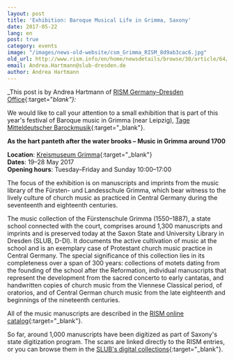 ```yaml
---
layout: post
title: 'Exhibition: Baroque Musical Life in Grimma, Saxony'
date: 2017-05-22
lang: en
post: true
category: events
image: "/images/news-old-website/csm_Grimma_RISM_8d9ab3cac6.jpg"
old_url: http://www.rism.info/en/home/newsdetails/browse/30/article/64/exhibition-baroque-musical-life-in-grimma-saxony.html
email: Andrea.Hartmann@slub-dresden.de
author: Andrea Hartmann
---
```


_This post is by Andrea Hartmann of [RISM Germany–Dresden Office](http://de.rism.info/en/home.html){:target="_blank"}:_

We would like to call your attention to a small exhibition that is part of this year's festival of Baroque music in Grimma (near Leipzig), [Tage Mitteldeutscher Barockmusik](http://www.unmittelbarock.de/){:target="_blank"}.

**As the hart panteth after the water brooks – Music in Grimma around 1700**

**Location**: [Kreismuseum Grimma](http://www.museum-grimma.de/index.php/geschichte.html){:target="_blank"}  
**Dates**: 19–28 May 2017  
**Opening hours**: Tuesday–Friday and Sunday 10:00–17:00

The focus of the exhibition is on manuscripts and imprints from the music library of the Fürsten- und Landesschule Grimma, which bear witness to the lively culture of church music as practiced in Central Germany during the seventeenth and eighteenth centuries.

The music collection of the Fürstenschule Grimma (1550–1887), a state school connected with the court, comprises around 1,300 manuscripts and imprints and is preserved today at the Saxon State and University Library in Dresden (SLUB, D-Dl). It documents the active cultivation of music at the school and is an exemplary case of Protestant church music practice in Central Germany. The special significance of this collection lies in its completeness over a span of 300 years: collections of motets dating from the founding of the school after the Reformation, individual manuscripts that represent the development from the sacred concerto to early cantatas, and handwritten copies of church music from the Viennese Classical period, of oratorios, and of Central German church music from the late eighteenth and beginnings of the nineteenth centuries.

All of the music manuscripts are described in the [RISM online catalog](https://opac.rism.info/search?View=rism&q=f%C3%BCrsten+landesschule+grimma){:target="_blank"}.

So far, around 1,000 manuscripts have been digitized as part of Saxony's state digitization program. The scans are linked directly to the RISM entries, or you can browse them in the [SLUB's digital collections](http://digital.slub-dresden.de/kollektionen/107/){:target="_blank"}.
